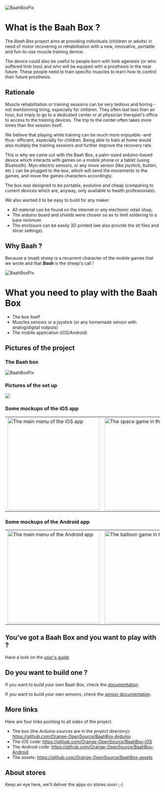  ![BaahBoxPix](../img/photoBaaBox.jpg)



# What is the Baah Box ?



The _Baah Box_ project aims at providing individuals (children or adults) in need of motor recovering or rehabilitation with a new, innovative, portable and fun-to-use muscle training device.

The device could also be useful to people born with limb agenesis (or who suffered limb loss) and who will be equiped with a prosthesis in the near future. These people need to train specific muscles to learn how to control their future prosthesis.



## Rationale

Muscle rehabilitation or training sessions can be very tedious and boring - not mentionning tiring, especially for children. They often last less than an hour, but imply to go to a dedicated center or at physician therapist's office to access to the training devices. The trip to the center often takes more times than the session itself.

We believe that playing while training can be much more enjoyable -and thus- efficient, especially for children. Being able to train at home would also multiply the training sessions and further improve the recovery rate.

This is why we came out with the Baah Box, a palm-sized arduino-based device which interacts with games on a mobile phone or a tablet (using Bluetooth).
Myo-electric sensors, or any *move* sensor (like joystick, button, etc.) can be plugged to the box, which will send the movements to the games, and move the games characters accordingly.

The box was designed to be portable, evolutive and cheap (comparing to current devices which are, anyway, only available to health professionals).

We also wanted it to be easy to build for any maker:
* All material can be found on the internet or any electronic retail shop,
* The arduino board and shields were chosen so as to limit soldering to a bare minimum
* The enclosure can be easily 3D printed (we also provide the stl files and slicer settings).


## Why Baah ?

 Because a (mad) sheep is a recurrent character of the mobile games that we wrote and that ***Baah*** is the sheep's call !

![BaahBoxPix](../img/logo_moot_200x200.jpg)


# What you need to play with the Baah Box

*   The box itself
*   Muscles sensors or a joystick
       (or any homemade sensor with analog/digital outputs)
*   The mobile application (iOS/Android)


## Pictures of the project


### The Baah box
![BaahBoxPix](../img/img_baahbox.jpg)


### Pictures of the set up
![](../img/img_setup_joystick.jpeg)

### Some mockups of the iOS app

<table>
	<tr>
		<td>
			<img
				src="../img/img_device_ios_menu.png"
				title="The main menu of the iOS app"
				alt="The main menu of the iOS app"
				width="300">
		</td>
		<td>
			<img
				src="../img/img_device_ios_game_space.png"
				title="The space game in the iOS app"
				alt="The space game in the iOS app"
				width="300">
		</td>
	</tr>
</table>


### Some mockups of the Android app

<table>
	<tr>
		<td>
			<img
				src="../img/img_device_android_menu.png"
				title="The main menu of the Android app"
				alt="The main menu of the Android app"
				width="300">
		</td>
		<td>
			<img
				src="../img/img_device_android_game_balloon.png"
				title="The balloon game in the Android app"
				alt="The balloon game in the Android app"
				width="300">
		</td>
	</tr>
</table>

## You've got a Baah Box and you want to play with ?

Have a look on the [user's guide](./BaahBoxManual_en.md)

## Do you want to build one ?

If you want to build your own Baah Box, check the [documentation](./BuildingBaahBox_en.md).

If you want to build your own sensors, check the [sensor documentation](./BaahBoxSensors_en.md).

## More links

Here are four links pointing to all sides of the project.

* The box (the Arduino sources are in the *project* directory): https://github.com/Orange-OpenSource/BaahBox-Arduino
* The iOS code: https://github.com/Orange-OpenSource/BaahBox-iOS
* The Android code: https://github.com/Orange-OpenSource/BaahBox-Android
* The assets: https://github.com/Orange-OpenSource/BaahBox-assets


## About stores

Keep an eye here, we'll deliver the apps on stores soon ;-)
